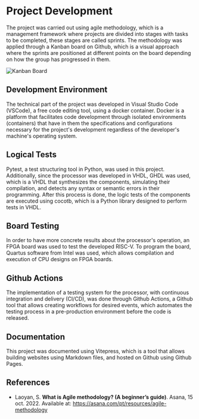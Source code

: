 # Project Development

The project was carried out using agile methodology, which is a management 
framework where projects are divided into stages with tasks to be completed,
these stages are called sprints. The methodology was applied through a Kanban
board on Github, which is a visual approach where the sprints are positioned
at different points on the board depending on how the group has progressed in them.

![Kanban Board](/images/mural_kanban.png)

## Development Environment

The technical part of the project was developed in Visual Studio Code (VSCode),
a free code editing tool, using a docker container. Docker is a platform that 
facilitates code development through isolated environments (containers) that 
have in them the specifications and configurations necessary for the project's 
development regardless of the developer's machine's operating system.

## Logical Tests

Pytest, a test structuring tool in Python, was used in this project. Additionally,
since the processor was developed in VHDL, GHDL was used, which is a VHDL 
that synthesizes the components, simulating their compilation, and detects any syntax
or semantic errors in their programming. After this process is done, the logic tests
of the components are executed using cocotb, which is a Python library designed to perform tests in VHDL.

## Board Testing

In order to have more concrete results about the processor's operation, an FPGA board
was used to test the developed RISC-V. To program the board, Quartus software from Intel
was used, which allows compilation and execution of CPU designs on FPGA boards.

## Github Actions

The implementation of a testing system for the processor, with continuous integration
and delivery (CI/CD), was done through Github Actions, a Github tool that allows 
creating workflows for desired events, which automates the testing process in a 
pre-production environment before the code is released.

## Documentation

This project was documented using Vitepress, which is a tool that allows building 
websites using Markdown files, and hosted on Github using Github Pages.

## References

- Laoyan, S. **What is Agile methodology? (A beginner’s guide)**. Asana, 15 oct. 2022. Available at: https://asana.com/pt/resources/agile-methodology

